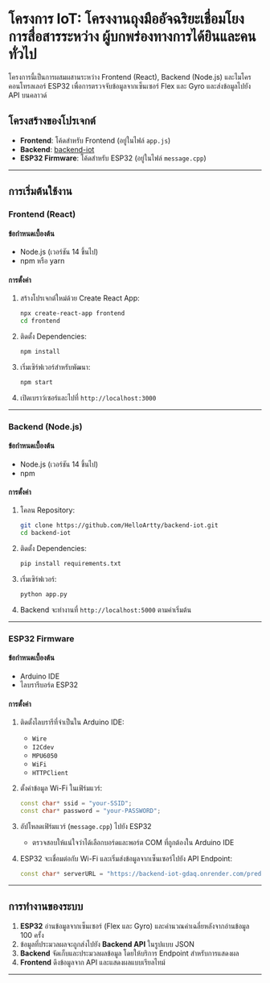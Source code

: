 # โครงการ IoT: โครงงานถุงมืออัจฉริยะเชื่อมโยงการสื่อสารระหว่าง ผู้บกพร่องทางการได้ยินและคนทั่วไป

โครงการนี้เป็นการผสมผสานระหว่าง Frontend (React), Backend (Node.js) และไมโครคอนโทรลเลอร์ ESP32 เพื่อการตรวจจับข้อมูลจากเซ็นเซอร์ Flex และ Gyro และส่งข้อมูลไปยัง API บนคลาวด์


## โครงสร้างของโปรเจกต์
- **Frontend**: โค้ดสำหรับ Frontend (อยู่ในไฟล์ `app.js`)
- **Backend**: [backend-iot](https://github.com/HelloArtty/backend-iot)
- **ESP32 Firmware**: โค้ดสำหรับ ESP32 (อยู่ในไฟล์ `message.cpp`)

---

## การเริ่มต้นใช้งาน

### Frontend (React)
#### ข้อกำหนดเบื้องต้น
- Node.js (เวอร์ชัน 14 ขึ้นไป)
- npm หรือ yarn

#### การตั้งค่า
1. สร้างโปรเจกต์ใหม่ด้วย Create React App:
   ```bash
   npx create-react-app frontend
   cd frontend
   ```
2. ติดตั้ง Dependencies:
   ```bash
   npm install
   ```
3. เริ่มเซิร์ฟเวอร์สำหรับพัฒนา:
   ```bash
   npm start
   ```
4. เปิดเบราว์เซอร์และไปที่ `http://localhost:3000`

---

### Backend (Node.js)
#### ข้อกำหนดเบื้องต้น
- Node.js (เวอร์ชัน 14 ขึ้นไป)
- npm

#### การตั้งค่า
1. โคลน Repository:
   ```bash
   git clone https://github.com/HelloArtty/backend-iot.git
   cd backend-iot
   ```
2. ติดตั้ง Dependencies:
   ```bash
   pip install requirements.txt
   ```
3. เริ่มเซิร์ฟเวอร์:
   ```bash
   python app.py
   ```
4. Backend จะทำงานที่ `http://localhost:5000` ตามค่าเริ่มต้น

---

### ESP32 Firmware
#### ข้อกำหนดเบื้องต้น
- Arduino IDE
- ไลบรารีบอร์ด ESP32

#### การตั้งค่า
1. ติดตั้งไลบรารีที่จำเป็นใน Arduino IDE:
   - `Wire`
   - `I2Cdev`
   - `MPU6050`
   - `WiFi`
   - `HTTPClient`

2. ตั้งค่าข้อมูล Wi-Fi ในเฟิร์มแวร์:
   ```cpp
   const char* ssid = "your-SSID";
   const char* password = "your-PASSWORD";
   ```

3. อัปโหลดเฟิร์มแวร์ (`message.cpp`) ไปยัง ESP32
   - ตรวจสอบให้แน่ใจว่าได้เลือกบอร์ดและพอร์ต COM ที่ถูกต้องใน Arduino IDE

4. ESP32 จะเชื่อมต่อกับ Wi-Fi และเริ่มส่งข้อมูลจากเซ็นเซอร์ไปยัง API Endpoint:
   ```cpp
   const char* serverURL = "https://backend-iot-gdaq.onrender.com/predict";
   ```

---

## การทำงานของระบบ
1. **ESP32** อ่านข้อมูลจากเซ็นเซอร์ (Flex และ Gyro) และคำนวณค่าเฉลี่ยหลังจากอ่านข้อมูล 100 ครั้ง
2. ข้อมูลที่ประมวลผลจะถูกส่งไปยัง **Backend API** ในรูปแบบ JSON
3. **Backend** จัดเก็บและประมวลผลข้อมูล โดยให้บริการ Endpoint สำหรับการแสดงผล
4. **Frontend** ดึงข้อมูลจาก API และแสดงผลแบบเรียลไทม์

---
